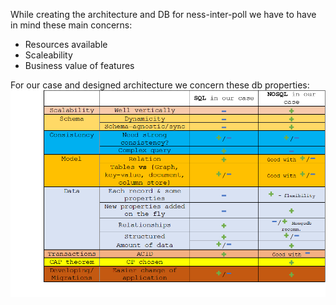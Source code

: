 While creating the architecture and DB for ness-inter-poll we have to have in mind these main concerns:
- Resources available
- Scaleability
- Business value of features

For our case and designed architecture we concern these db properties:
![Db features preview](https://github.com/michalvankodev/ness-inter-poll/blob/master/assets/DBCharacteristicEvaluation.png?raw=true)